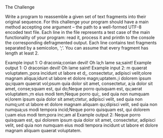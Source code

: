 The Challenge

Write a program to reassemble a given set of text fragments into their original
sequence. For this challenge your program should have a main method accepting
one argument – the path to a well-formed UTF-8 encoded text file. Each line in the
file represents a test case of the main functionality of your program: read it, process it
and println to the console the corresponding defragmented output.
Each line contains text fragments separated by a semicolon, ‘;’. You can assume that
every fragment has length at least 2.

Example input 1:
O draconia;conian devil! Oh la;h lame sa;saint!
Example output 1:
O draconian devil! Oh lame saint!
Example input 2:
m quaerat voluptatem.;pora incidunt ut labore et d;, consectetur, adipisci
velit;olore magnam aliqua;idunt ut labore et dolore magn;uptatem.;i dolorem
ipsum qu;iquam quaerat vol;psum quia dolor sit amet, consectetur, a;ia
dolor sit amet, conse;squam est, qui do;Neque porro quisquam est, qu;aerat
voluptatem.;m eius modi tem;Neque porro qui;, sed quia non numquam ei;lorem
ipsum quia dolor sit amet;ctetur, adipisci velit, sed quia non numq;unt ut
labore et dolore magnam aliquam qu;dipisci velit, sed quia non numqua;us
modi tempora incid;Neque porro quisquam est, qui dolorem i;uam eius modi
tem;pora inc;am al
Example output 2:
Neque porro quisquam est, qui dolorem ipsum quia dolor sit amet,
consectetur, adipisci velit, sed quia non numquam eius modi tempora
incidunt ut labore et dolore magnam aliquam quaerat voluptatem.
